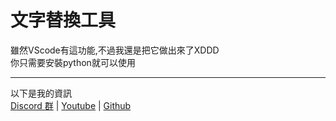 # 文字替換工具
雖然VScode有這功能,不過我還是把它做出來了XDDD<br>
你只需要安裝python就可以使用
***
以下是我的資訊<br>
[Discord 群](https://discord.gg/m9Z33wtHtK) | [Youtube](https://bit.ly/Ivan_YT) | [Github](https://github.com/TIvan829)
